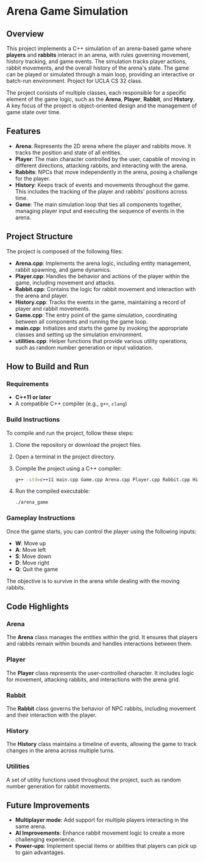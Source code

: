 # Arena Game Simulation

## Overview

This project implements a C++ simulation of an arena-based game where **players** and **rabbits** interact in an arena, with rules governing movement, history tracking, and game events. The simulation tracks player actions, rabbit movements, and the overall history of the arena's state. The game can be played or simulated through a main loop, providing an interactive or batch-run environment. Project for UCLA CS 32 class.

The project consists of multiple classes, each responsible for a specific element of the game logic, such as the **Arena**, **Player**, **Rabbit**, and **History**. A key focus of the project is object-oriented design and the management of game state over time.

## Features

- **Arena**: Represents the 2D arena where the player and rabbits move. It tracks the position and state of all entities.
- **Player**: The main character controlled by the user, capable of moving in different directions, attacking rabbits, and interacting with the arena.
- **Rabbits**: NPCs that move independently in the arena, posing a challenge for the player.
- **History**: Keeps track of events and movements throughout the game. This includes the tracking of the player and rabbits' positions across time.
- **Game**: The main simulation loop that ties all components together, managing player input and executing the sequence of events in the arena.

## Project Structure

The project is composed of the following files:

- **Arena.cpp**: Implements the arena logic, including entity management, rabbit spawning, and game dynamics.
- **Player.cpp**: Handles the behavior and actions of the player within the game, including movement and attacks.
- **Rabbit.cpp**: Contains the logic for rabbit movement and interaction with the arena and player.
- **History.cpp**: Tracks the events in the game, maintaining a record of player and rabbit movements.
- **Game.cpp**: The entry point of the game simulation, coordinating between all components and running the game loop.
- **main.cpp**: Initializes and starts the game by invoking the appropriate classes and setting up the simulation environment.
- **utilities.cpp**: Helper functions that provide various utility operations, such as random number generation or input validation.

## How to Build and Run

### Requirements

- **C++11 or later**
- A compatible C++ compiler (e.g., `g++`, `clang`)

### Build Instructions

To compile and run the project, follow these steps:

1. Clone the repository or download the project files.
   
2. Open a terminal in the project directory.

3. Compile the project using a C++ compiler:

   ```bash
   g++ -std=c++11 main.cpp Game.cpp Arena.cpp Player.cpp Rabbit.cpp History.cpp utilities.cpp -o arena_game
   ```

4. Run the compiled executable:

   ```bash
   ./arena_game
   ```

### Gameplay Instructions

Once the game starts, you can control the player using the following inputs:

- **W**: Move up
- **A**: Move left
- **S**: Move down
- **D**: Move right
- **Q**: Quit the game

The objective is to survive in the arena while dealing with the moving rabbits.

## Code Highlights

### Arena

The **Arena** class manages the entities within the grid. It ensures that players and rabbits remain within bounds and handles interactions between them.

### Player

The **Player** class represents the user-controlled character. It includes logic for movement, attacking rabbits, and interactions with the arena grid.

### Rabbit

The **Rabbit** class governs the behavior of NPC rabbits, including movement and their interaction with the player.

### History

The **History** class maintains a timeline of events, allowing the game to track changes in the arena across multiple turns.

### Utilities

A set of utility functions used throughout the project, such as random number generation for rabbit movements.

## Future Improvements

- **Multiplayer mode**: Add support for multiple players interacting in the same arena.
- **AI Improvements**: Enhance rabbit movement logic to create a more challenging experience.
- **Power-ups**: Implement special items or abilities that players can pick up to gain advantages.
